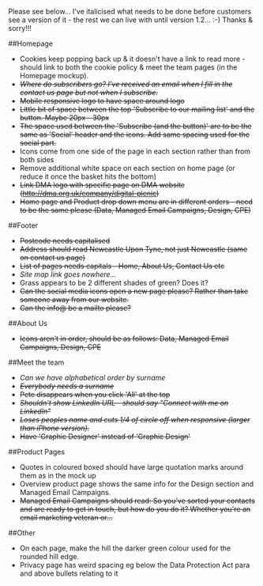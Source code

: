 Please see below... I've italicised what needs to be done before customers see a version of it - the rest we can live with until version 1.2... :-) Thanks & sorry!!!

##Homepage
- Cookies keep popping back up & it doesn't have a link to read more - should link to both the cookie policy & meet the team pages (in the Homepage mockup).
- ~~_Where do subscribers go? I've received an email when I fill in the contact us page but not when I subscribe._~~
- ~~Mobile responsive logo to have space around logo~~
- ~~Little bit of space between the top 'Subscribe to our mailing list' and the button. Maybe 20px - 30px~~
- ~~The space used between the 'Subscribe (and the button)' are to be the same as 'Social' header and the icons. Add same spacing used for the social part.~~
- Icons come from one side of the page in each section rather than from both sides
- Remove additional white space on each section on home page (or reduce it once the basket hits the bottom)
- ~~Link DMA logo with specific page on DMA website (http://dma.org.uk/company/digital-picnic)~~
- ~~Home page and Product drop down menu are in different orders - need to be the same please (Data, Managed Email Campaigns, Design, CPE)~~
 
 
##Footer
- ~~Postcode needs capitalised~~
- ~~Address should read Newcastle Upon Tyne, not just Newcastle (same on contact us page)~~
- ~~List of pages needs capitals - Home, About Us, Contact Us etc~~
- _Site map link goes nowhere..._
- Grass appears to be 2 different shades of green? Does it?
- ~~Can the social media icons open a new page please? Rather than take someone away from our website.~~ 
- ~~Can the info@ be a mailto please?~~
 
 
##About Us
- ~~Icons aren't in order, should be as follows: Data, Managed Email Campaigns, Design, CPE~~
 
##Meet the team
- _Can we have alphabetical order by surname_
- ~~_Everybody needs a surname_~~
- ~~Pete disappears when you click 'All' at the top~~
- ~~_Shouldn't show LinkedIn URL - should say "Connect with me on LinkedIn"_~~
- ~~_Loses peoples name and cuts 1/4 of circle off when responsive (larger than iPhone version)._~~
- ~~Have 'Graphic Designer' instead of 'Graphic Design'~~
 
 
##Product Pages
- Quotes in coloured boxed should have large quotation marks around them as in the mock up
- Overview product page shows the same info for the Design section and Managed Email Campaigns. 
- ~~Managed Email Campaigns should read: So you’ve sorted your contacts and are ready to get in touch, but how do you do it? Whether you're an email marketing veteran or...~~
 
##Other
- On each page, make the hill the darker green colour used for the rounded hill edge.
- Privacy page has weird spacing eg below the Data Protection Act para and above bullets relating to it 